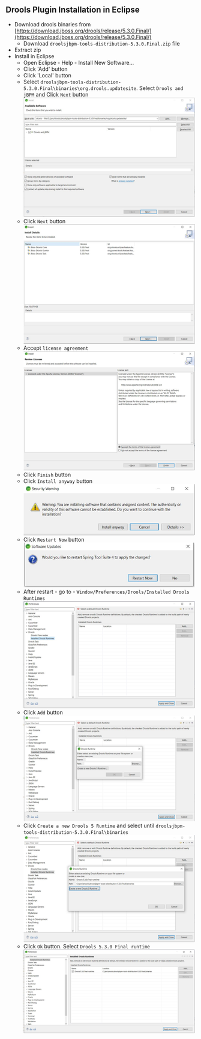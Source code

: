 ## Drools Plugin Installation in Eclipse
* Download drools binaries from [https://download.jboss.org/drools/release/5.3.0.Final/](https://download.jboss.org/drools/release/5.3.0.Final/)
	* Download `droolsjbpm-tools-distribution-5.3.0.Final.zip` file
* Extract zip
* Install in Eclipse
	* Open Eclipse - Help - Install New Software...
	* Click 'Add' button
	* Click 'Local' button
	* Select `droolsjbpm-tools-distribution-5.3.0.Final\binaries\org.drools.updatesite`. Select `Drools and jBPM` and Click `Next` button
![picture alt](1.jpg "select - org.drools.updatesite")
	* Click `Next` button
![picture alt](2.jpg "select - org.drools.updatesite")	
	* Accept `license agreement`
![picture alt](3.jpg "select - org.drools.updatesite")	
	* Click `Finish` button
	* Click `Install anyway` button
![picture alt](4.jpg "select - org.drools.updatesite")
	* Click `Restart Now` button
![picture alt](5.jpg "select - org.drools.updatesite")
	* After restart - go to - `Window/Preferences/Drools/Installed Drools Runtimes`
![picture alt](6.jpg "select - org.drools.updatesite")
	* Click `Add` button
![picture](7.jpg)
	* Click `Create a new Drools 5 Runtime` and select until `droolsjbpm-tools-distribution-5.3.0.Final\binaries`
![picture](8.jpg)
	* Click `Ok` button. Select `Drools 5.3.0 Final runtime`
![picture](9.jpg)	